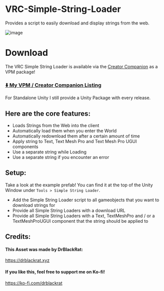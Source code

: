 # VRC-Simple-String-Loader
Provides a script to easily download and display strings from the web.

![image](https://github.com/DrBlackRat/VRC-Simple-String-Loader/assets/46327609/046ef6be-8fd8-4d6b-877a-be4dc158ffd3)

# Download
The VRC Simple String Loader is available via the [Creator Companion](https://vcc.docs.vrchat.com/) as a VPM package!
###  [⬇️ My VPM / Creator Companion Listing](https://vpm.drblackrat.xyz)

For Standalone Unity I still provide a Unity Package with every release.

## Here are the core features:
- Loads Strings from the Web into the client
- Automatically load them when you enter the World
- Automatically redownload them after a certain amount of time
- Apply string to Text, Text Mesh Pro and Text Mesh Pro UGUI components
- Use a separate string while Loading
- Use a separate string if you encounter an error

## Setup:
Take a look at the example prefab! You can find it at the top of the Unity Window under `Tools > Simple String Loader`.

- Add the Simple String Loader script to all gameobjects that you want to download strings for
- Provide all Simple String Loaders with a download URL
- Provide all Simple String Loaders with a Text, TextMeshPro and / or a TextMeshProUGUI component that the string should be applied to

## Credits:
#### This Asset was made by DrBlackRat:
https://drblackrat.xyz

#### If you like this, feel free to support me on Ko-fi!
https://ko-fi.com/drblackrat
